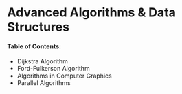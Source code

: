 # Advanced Algorithms & Data Structures
#### Table of Contents:

- Dijkstra Algorithm
- Ford-Fulkerson Algorithm
- Algorithms in Computer Graphics
- Parallel Algorithms


